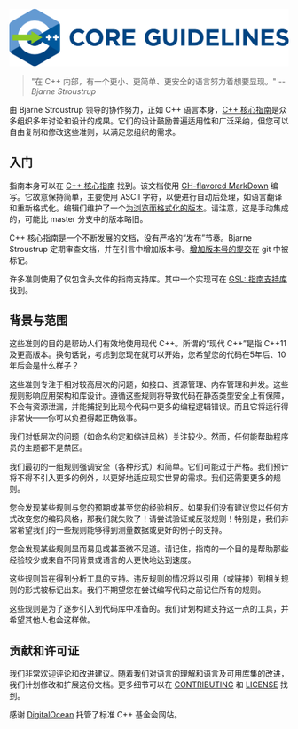 [![C++ 核心指南](cpp_core_guidelines_logo_text.png)](http://isocpp.github.io/CppCoreGuidelines/CppCoreGuidelines)

>"在 C++ 内部，有一个更小、更简单、更安全的语言努力着想要显现。"
>-- <cite>Bjarne Stroustrup</cite>

由 Bjarne Stroustrup 领导的协作努力，正如 C++ 语言本身，[C++ 核心指南](CppCoreGuidelines.md)是众多组织多年讨论和设计的成果。它们的设计鼓励普遍适用性和广泛采纳，但您可以自由复制和修改这些准则，以满足您组织的需求。

## 入门

指南本身可以在 [C++ 核心指南](CppCoreGuidelines.md) 找到。该文档使用 [GH-flavored MarkDown](https://github.github.com/gfm/) 编写。它故意保持简单，主要使用 ASCII 字符，以便进行自动后处理，如语言翻译和重新格式化。编辑们维护了一个[为浏览而格式化的版本](http://isocpp.github.io/CppCoreGuidelines/CppCoreGuidelines)。请注意，这是手动集成的，可能比 master 分支中的版本略旧。

C++ 核心指南是一个不断发展的文档，没有严格的“发布”节奏。Bjarne Stroustrup 定期审查文档，并在引言中增加版本号。[增加版本号的提交](https://github.com/isocpp/CppCoreGuidelines/releases)在 git 中被标记。

许多准则使用了仅包含头文件的指南支持库。其中一个实现可在 [GSL: 指南支持库](https://github.com/Microsoft/GSL) 找到。

## 背景与范围

这些准则的目的是帮助人们有效地使用现代 C++。所谓的“现代 C++”是指 C++11 及更高版本。换句话说，考虑到您现在就可以开始，您希望您的代码在5年后、10年后会是什么样子？

这些准则专注于相对较高层次的问题，如接口、资源管理、内存管理和并发。这些规则影响应用架构和库设计。遵循这些规则将导致代码在静态类型安全上有保障，不会有资源泄漏，并能捕捉到比现今代码中更多的编程逻辑错误。而且它将运行得非常快——你可以负担得起正确做事。

我们对低层次的问题（如命名约定和缩进风格）关注较少。然而，任何能帮助程序员的主题都不是禁区。

我们最初的一组规则强调安全（各种形式）和简单。它们可能过于严格。我们预计将不得不引入更多的例外，以更好地适应现实世界的需求。我们还需要更多的规则。

您会发现某些规则与您的预期或甚至您的经验相反。如果我们没有建议您以任何方式改变您的编码风格，那我们就失败了！请尝试验证或反驳规则！特别是，我们非常希望我们的一些规则能够得到测量数据或更好的例子的支持。

您会发现某些规则显而易见或甚至微不足道。请记住，指南的一个目的是帮助那些经验较少或来自不同背景或语言的人更快地达到速度。

这些规则旨在得到分析工具的支持。违反规则的情况将以引用（或链接）到相关规则的形式被标记出来。我们不期望您在尝试编写代码之前记住所有的规则。

这些规则是为了逐步引入到代码库中准备的。我们计划构建支持这一点的工具，并希望其他人也会这样做。

## 贡献和许可证

我们非常欢迎评论和改进建议。随着我们对语言的理解和语言及可用库集的改进，我们计划修改和扩展这份文档。更多细节可以在 [CONTRIBUTING](./CONTRIBUTING.md) 和 [LICENSE](./LICENSE) 找到。

感谢 [DigitalOcean](https://www.digitalocean.com/?refcode=32f291566cf7&utm_campaign=Referral_Invite&utm_medium=Referral_Program&utm_source=CopyPaste) 托管了标准 C++ 基金会网站。
